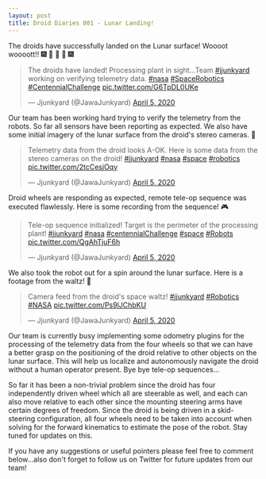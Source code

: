 ```yaml
---
layout: post
title: Droid Diaries 001 - Lunar Landing! 
---
```


The droids have successfully landed on the Lunar surface! Woooot woooott!! :fireworks: :tada: :confetti_ball: :tada: :fireworks: 

<blockquote class="twitter-tweet" data-theme="dark"><p lang="en" dir="ltr">The droids have landed! Processing plant in sight...Team <a href="https://twitter.com/hashtag/jjunkyard?src=hash&amp;ref_src=twsrc%5Etfw">#jjunkyard</a> working on verifying telemetry data. <a href="https://twitter.com/hashtag/nasa?src=hash&amp;ref_src=twsrc%5Etfw">#nasa</a> <a href="https://twitter.com/hashtag/SpaceRobotics?src=hash&amp;ref_src=twsrc%5Etfw">#SpaceRobotics</a> <a href="https://twitter.com/hashtag/CentennialChallenge?src=hash&amp;ref_src=twsrc%5Etfw">#CentennialChallenge</a> <a href="https://t.co/G6TpDL0UKe">pic.twitter.com/G6TpDL0UKe</a></p>&mdash; Jjunkyard (@JawaJunkyard) <a href="https://twitter.com/JawaJunkyard/status/1246874400365744128?ref_src=twsrc%5Etfw">April 5, 2020</a></blockquote> <script async src="https://platform.twitter.com/widgets.js" charset="utf-8"></script> 

Our team has been working hard trying to verify the telemetry from the robots. So far all sensors have been reporting as expected. We also have some initial imagery of the lunar surface from the droid's stereo cameras. :satellite:

<blockquote class="twitter-tweet" data-theme="dark"><p lang="en" dir="ltr">Telemetry data from the droid looks A-OK. Here is some data from the stereo cameras on the droid! <a href="https://twitter.com/hashtag/jjunkyard?src=hash&amp;ref_src=twsrc%5Etfw">#jjunkyard</a> <a href="https://twitter.com/hashtag/nasa?src=hash&amp;ref_src=twsrc%5Etfw">#nasa</a> <a href="https://twitter.com/hashtag/space?src=hash&amp;ref_src=twsrc%5Etfw">#space</a> <a href="https://twitter.com/hashtag/robotics?src=hash&amp;ref_src=twsrc%5Etfw">#robotics</a> <a href="https://t.co/2tcCesjOqy">pic.twitter.com/2tcCesjOqy</a></p>&mdash; Jjunkyard (@JawaJunkyard) <a href="https://twitter.com/JawaJunkyard/status/1246876425195413505?ref_src=twsrc%5Etfw">April 5, 2020</a></blockquote> <script async src="https://platform.twitter.com/widgets.js" charset="utf-8"></script> 

Droid wheels are responding as expected, remote tele-op sequence was executed flawlessly. Here is some recording from the sequence! :video_game:

<blockquote class="twitter-tweet" data-theme="dark"><p lang="en" dir="ltr">Tele-op sequence initialized! Target is the perimeter of the processing plant! <a href="https://twitter.com/hashtag/jjunkyard?src=hash&amp;ref_src=twsrc%5Etfw">#jjunkyard</a> <a href="https://twitter.com/hashtag/nasa?src=hash&amp;ref_src=twsrc%5Etfw">#nasa</a> <a href="https://twitter.com/hashtag/centennialChallenge?src=hash&amp;ref_src=twsrc%5Etfw">#centennialChallenge</a> <a href="https://twitter.com/hashtag/space?src=hash&amp;ref_src=twsrc%5Etfw">#space</a> <a href="https://twitter.com/hashtag/Robots?src=hash&amp;ref_src=twsrc%5Etfw">#Robots</a> <a href="https://t.co/QgAhTjuF6h">pic.twitter.com/QgAhTjuF6h</a></p>&mdash; Jjunkyard (@JawaJunkyard) <a href="https://twitter.com/JawaJunkyard/status/1246885304486621185?ref_src=twsrc%5Etfw">April 5, 2020</a></blockquote> <script async src="https://platform.twitter.com/widgets.js" charset="utf-8"></script> 

We also took the robot out for a spin around the lunar surface. Here is a footage from the waltz! :dancers:

<blockquote class="twitter-tweet" data-theme="dark"><p lang="en" dir="ltr">Camera feed from the droid&#39;s space waltz! <a href="https://twitter.com/hashtag/jjunkyard?src=hash&amp;ref_src=twsrc%5Etfw">#jjunkyard</a> <a href="https://twitter.com/hashtag/Robotics?src=hash&amp;ref_src=twsrc%5Etfw">#Robotics</a> <a href="https://twitter.com/hashtag/NASA?src=hash&amp;ref_src=twsrc%5Etfw">#NASA</a> <a href="https://t.co/Ps9lJChbKU">pic.twitter.com/Ps9lJChbKU</a></p>&mdash; Jjunkyard (@JawaJunkyard) <a href="https://twitter.com/JawaJunkyard/status/1246885793697681408?ref_src=twsrc%5Etfw">April 5, 2020</a></blockquote> <script async src="https://platform.twitter.com/widgets.js" charset="utf-8"></script> 

Our team is currently busy implementing some odometry plugins for the processing of the telemetry data from the four wheels so that we can have a better grasp on the positioning of the droid relative to other objects on the lunar surface. This will help us localize and autonomously navigate the droid without a human operator present. Bye bye tele-op sequences...

So far it has been a non-trivial problem since the droid has four independently driven wheel which all are steerable as well, and each can also move relative to each other since the mounting steering arms have certain degrees of freedom. Since the droid is being driven in a skid-steering configuration, all four wheels need to be taken into account when solving for the forward kinematics to estimate the pose of the robot. Stay tuned for updates on this. 

If you have any suggestions or useful pointers please feel free to comment below...also don't forget to follow us on Twitter for future updates from our team!
